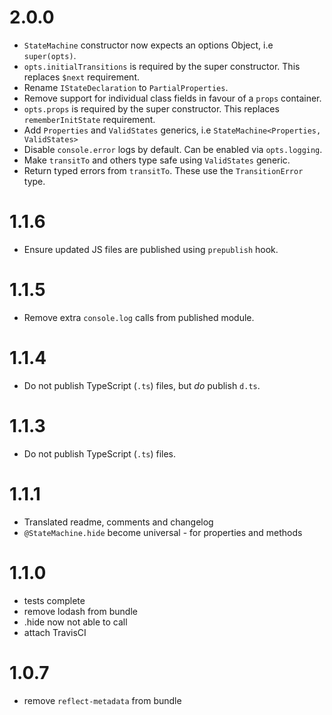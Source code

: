 # 2.0.0

* `StateMachine` constructor now expects an options Object, i.e `super(opts)`.
* `opts.initialTransitions` is required by the super constructor. This replaces `$next` requirement.
* Rename `IStateDeclaration` to `PartialProperties`.
* Remove support for individual class fields in favour of a `props` container.
* `opts.props` is required by the super constructor. This replaces `rememberInitState` requirement.
* Add `Properties` and `ValidStates` generics, i.e `StateMachine<Properties, ValidStates>`
* Disable `console.error` logs by default. Can be enabled via `opts.logging`.
* Make `transitTo` and others type safe using `ValidStates` generic.
* Return typed errors from `transitTo`. These use the `TransitionError` type.

# 1.1.6

* Ensure updated JS files are published using `prepublish` hook.

# 1.1.5

* Remove extra `console.log` calls from published module.

# 1.1.4

* Do not publish TypeScript (`.ts`) files, but *do* publish `d.ts`.

# 1.1.3

* Do not publish TypeScript (`.ts`) files.

# 1.1.1
- Translated readme, comments and changelog
- `@StateMachine.hide` become universal - for properties and methods

# 1.1.0
- tests complete
- remove lodash from bundle
- .hide now not able to call
- attach TravisCI

# 1.0.7
- remove `reflect-metadata` from bundle
